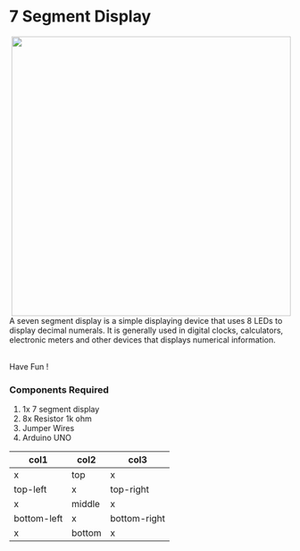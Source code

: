 <h1>7 Segment Display</h1>

<div>
    <img width=500 align=right src="https://github.com/Curovearth/Dive-into-Electronics/blob/main/Basics%201/15-7%20Segment%20Display/7%20segment%20display.gif">
    <p>A seven segment display is a simple displaying device that uses 8 LEDs to display decimal numerals. It is generally used in digital clocks, calculators, electronic meters and other devices that displays numerical information.<br><br>
        
     
  Have Fun !</p>
    
  <h3>Components Required</h3>
  <ol>
    <li>1x 7 segment display</li>
    <li>8x Resistor 1k ohm</li>
    <li>Jumper Wires</li>
    <li>Arduino UNO</li>
  </ol>
    
</div>

| col1 | col2 | col3 |
| --- | --- | --- |
| x | top | x |
| top-left | x | top-right |
| x | middle | x |
| bottom-left | x | bottom-right |
| x | bottom | x |
